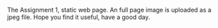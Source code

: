 The Assignment 1, static web page.
An full page image is uploaded as a jpeg file.
Hope you find it useful, have a good day.
